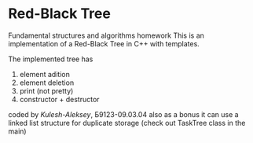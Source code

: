 # Red-Black Tree 
Fundamental structures and algorithms homework
This is an implementation of a Red-Black Tree in C++ with templates.

The implemented tree has
1. element adition 
2. element deletion
3. print (not pretty)
4. constructor + destructor

coded by 
*Kulesh-Aleksey*, Б9123-09.03.04
also as a bonus it can use a linked list structure for duplicate storage (check out TaskTree class in the main)